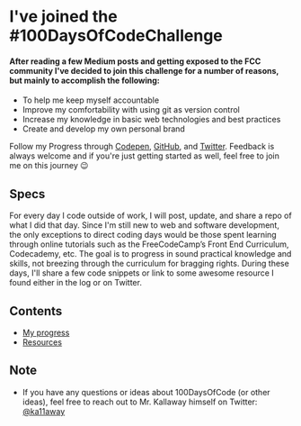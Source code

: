 # I've joined the #100DaysOfCodeChallenge 

#### After reading a few Medium posts and getting exposed to the FCC community I've decided to join this challenge for a number of reasons, but mainly to accomplish the following:
* To help me keep myself accountable
* Improve my comfortability with using git as version control
* Increase my knowledge in basic web technologies and best practices
* Create and develop my own personal brand

Follow my Progress through [Codepen](https://codepen.io/ceciliaconsta), [GitHub](https://github.com/ceciliaconsta3/), and [Twitter](https://twitter.com/ceciliaconsta3). Feedback is always welcome and if you're just getting started as well, feel free to join me on this journey :wink:

## Specs

For every day I code outside of work, I will post, update, and share a repo of what I did that day.
Since I'm still new to web and software development, the only exceptions to direct coding days would be those spent learning through online tutorials such as the FreeCodeCamp’s Front End Curriculum, Codecademy, etc. The goal is to progress in sound practical knowledge and skills, not breezing through the curriculum for bragging rights. During these days, I'll share a few code snippets or link to some awesome resource I found either in the log or on Twitter. 

## Contents
* [My progress](log.md)
* [Resources](resources.md)

## Note
* If you have any questions or ideas about 100DaysOfCode (or other ideas), feel free to reach out to Mr. Kallaway himself on Twitter: [@ka11away](https://twitter.com/ka11away)

